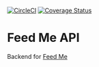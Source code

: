 [![CircleCI](https://circleci.com/gh/jjpaters/feed-me-api/tree/main.svg?style=svg)](https://circleci.com/gh/jjpaters/feed-me-api/tree/main)
[![Coverage Status](https://coveralls.io/repos/github/jjpaters/feed-me-api/badge.svg?branch=main)](https://coveralls.io/github/jjpaters/feed-me-api?branch=main)

# Feed Me API

Backend for [Feed Me](https://feed-me.io/)
